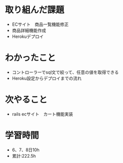 # 取り組んだ課題
- ECサイト　商品一覧機能修正
- 商品詳細機能作成
- Herokuデプロイ
# わかったこと
- コントローラーでsql文で絞って、任意の値を取得できる
- Heroku設定からデプロイまでの流れ
# 次やること
- rails ecサイト　カート機能実装
# 学習時間
- 6、7、8日10h
- 累計:222.5h
